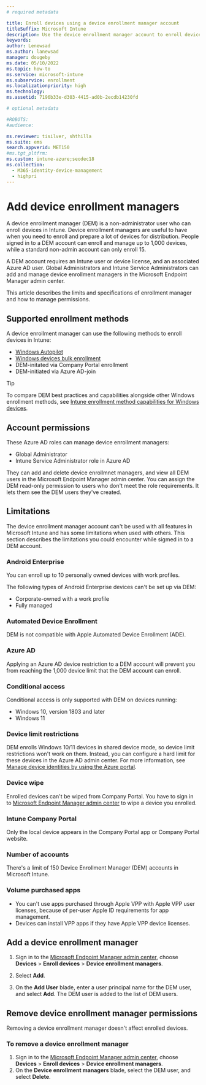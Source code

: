```yaml
---
# required metadata

title: Enroll devices using a device enrollment manager account
titleSuffix: Microsoft Intune
description: Use the device enrollment manager account to enroll devices in Intune.
keywords:
author: Lenewsad
ms.author: lanewsad
manager: dougeby
ms.date: 05/10/2022
ms.topic: how-to
ms.service: microsoft-intune
ms.subservice: enrollment
ms.localizationpriority: high
ms.technology:
ms.assetid: 7196b33e-d303-4415-ad0b-2ecdb14230fd

# optional metadata

#ROBOTS:
#audience:

ms.reviewer: tisilver, shthilla
ms.suite: ems
search.appverid: MET150
#ms.tgt_pltfrm:
ms.custom: intune-azure;seodec18
ms.collection:
  - M365-identity-device-management
  - highpri
---
```


# Add device enrollment managers  

A device enrollment manager (DEM) is a non-administrator user who can enroll devices in Intune. Device enrollment managers are useful to have when you need to enroll and prepare a lot of devices for distribution. People signed in to a DEM account can enroll and manage up to 1,000 devices, while a standard non-admin account can only enroll 15.  

A DEM account requires an Intune user or device license, and an associated Azure AD user. Global Administrators and Intune Service Administrators can add and manage device enrollment managers in the Microsoft Endpoint Manager admin center. 

This article describes the limits and specifications of enrollment manager and how to manage permissions.  

## Supported enrollment methods 

A device enrollment manager can use the following methods to enroll devices in Intune:    

- [Windows Autopilot](../../autopilot/enrollment-autopilot.md)
- [Windows devices bulk enrollment](windows-bulk-enroll.md)
- DEM-initated via Company Portal enrollment   
- DEM-initiated via Azure AD-join  

> [!TIP]
> To compare DEM best practices and capabilities alongside other Windows enrollment methods, see [Intune enrollment method capabilities for Windows devices](./enrollment-method-capab.md).  


## Account permissions 

These Azure AD roles can manage device enrollment managers: 

* Global Administrator 
* Intune Service Administrator role in Azure AD    

They can add and delete device enrollmnet managers, and view all DEM users in the Microsoft Endpoint Manager admin center. You can assign the DEM read-only permission to users who don't meet the role requirements. It lets them see the DEM users they've created.  

## Limitations 

The device enrollment manager account can't be used with all features in Microsoft Intune and has some limitations when used with others. This section describes the limitations you could encounter while sigmed in to a DEM account.  

### Android Enterprise  
You can enroll up to 10 personally owned devices with work profiles. 

The following types of Android Enterprise devices can't be set up via DEM:    

* Corporate-owned with a work profile
* Fully managed  

### Automated Device Enrollment  
DEM is not compatible with Apple Automated Device Enrollment (ADE).   

### Azure AD  
Applying an Azure AD device restriction to a DEM account will prevent you from reaching the 1,000 device limit that the DEM account can enroll.  

### Conditional access  
Conditional access is only supported with DEM on devices running:  

* Windows 10, version 1803 and later  
* Windows 11     

### Device limit restrictions    
DEM enrolls Windows 10/11 devices in shared device mode, so device limit restrictions won't work on them. Instead, you can configure a hard limit for these devices in the Azure AD admin center. For more information, see [Manage device identities by using the Azure portal](/azure/active-directory/devices/device-management-azure-portal#configure-device-settings).       

### Device wipe    
Enrolled devices can't be wiped from Company Portal. You have to sign in to [Microsoft Endpoint Manager admin center](https://go.microsoft.com/fwlink/?linkid=2109431) to wipe a device you enrolled.  

### Intune Company Portal  
Only the local device appears in the Company Portal app or Company Portal website.   

### Number of accounts  
There's a limit of 150 Device Enrollment Manager (DEM) accounts in Microsoft Intune.  

### Volume purchased apps  
* You can't use apps purchased through Apple VPP with Apple VPP user licenses, because of per-user Apple ID requirements for app management.  
* Devices can install VPP apps if they have Apple VPP device licenses.  

## Add a device enrollment manager

1. Sign in to the [Microsoft Endpoint Manager admin center](https://go.microsoft.com/fwlink/?linkid=2109431), choose **Devices** > **Enroll devices** > **Device enrollment managers**.

2. Select **Add**.

3. On the **Add User** blade, enter a user principal name for the DEM user, and select **Add**. The DEM user is added to the list of DEM users.


## Remove device enrollment manager permissions

Removing a device enrollment manager doesn't affect enrolled devices.

### To remove a device enrollment manager

1. Sign in to the [Microsoft Endpoint Manager admin center](https://go.microsoft.com/fwlink/?linkid=2109431), choose **Devices** > **Enroll devices** > **Device enrollment managers**.
2. On the **Device enrollment managers** blade, select the DEM user, and select **Delete**.  
